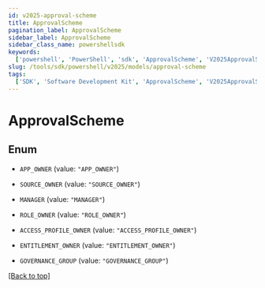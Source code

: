 ```yaml
---
id: v2025-approval-scheme
title: ApprovalScheme
pagination_label: ApprovalScheme
sidebar_label: ApprovalScheme
sidebar_class_name: powershellsdk
keywords:
  ['powershell', 'PowerShell', 'sdk', 'ApprovalScheme', 'V2025ApprovalScheme']
slug: /tools/sdk/powershell/v2025/models/approval-scheme
tags:
  ['SDK', 'Software Development Kit', 'ApprovalScheme', 'V2025ApprovalScheme']
---
```


# ApprovalScheme

## Enum

- `APP_OWNER` (value: `"APP_OWNER"`)

- `SOURCE_OWNER` (value: `"SOURCE_OWNER"`)

- `MANAGER` (value: `"MANAGER"`)

- `ROLE_OWNER` (value: `"ROLE_OWNER"`)

- `ACCESS_PROFILE_OWNER` (value: `"ACCESS_PROFILE_OWNER"`)

- `ENTITLEMENT_OWNER` (value: `"ENTITLEMENT_OWNER"`)

- `GOVERNANCE_GROUP` (value: `"GOVERNANCE_GROUP"`)

[[Back to top]](#)
